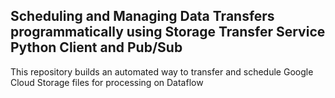 ## Scheduling and Managing Data Transfers programmatically using Storage Transfer Service Python Client and Pub/Sub

This repository builds an automated way to transfer and schedule Google Cloud Storage files for processing on Dataflow 
